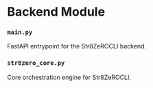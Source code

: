 # Backend Module

### `main.py`
FastAPI entrypoint for the Str8ZeROCLI backend.

### `str8zero_core.py`
Core orchestration engine for Str8ZeROCLI.
